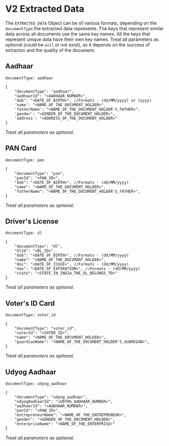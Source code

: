 # V2 Extracted Data

The `EXTRACTED_DATA` Object can be of various formats, depending on the `documentType` the extracted data represents. The keys that represent similar data across all documents use the same key names. All the keys that represent unique data have their own key names. Treat all parameters as optional (could be `null` or not exist), as it depends on the success of extracton and the quality of the document.

## Aadhaar
`documentType: aadhaar`

```
{
    "documentType": "aadhaar",
    "aadhaarId": "<AADHAAR_NUMBER>",
    "dob": "<DATE_OF_BIRTH>", //Formats - (dd/MM/yyyy) or (yyyy)
    'name': "<NAME_OF_THE_DOCUMENT_HOLDER>",
    'fatherName': "<NAME_OF_THE_DOCUMENT_HOLDER'S_FATHER>",
    'gender': "<GENDER_OF_THE_DOCUMENT_HOLDER>",
    'address': "<ADDRESS_OF_THE_DOCUMENT_HOLDER>"
}  
```
*Treat all parameters as optional.*

## PAN Card
`documentType: pan`

```
{
    "documentType": "pan",
    "panId": "<PAN_ID>",
    "dob": "<DATE_OF_BIRTH>", //Formats - (dd/MM/yyyy)
    "name": "<NAME_OF_THE_DOCUMENT_HOLDER>",
    "fatherName": "<NAME_OF_THE_DOCUMENT_HOLDER'S_FATHER>",
}  
```
*Treat all parameters as optional.*

## Driver's License
`documentType: dl`

```
{
    "documentType": "dl",
    "dlId": "<DL_ID>",
    "dob": "<DATE_OF_BIRTH>", //Formats - (dd/MM/yyyy)
    "name": "<NAME_OF_THE_DOCUMENT_HOLDER>",
    "doi": "<DATE_OF_ISSUE>", //Formats - (dd/MM/yyyy)
    "doe": "<DATE_OF_EXPIRATION>", //Formats - (dd/MM/yyyy)
    "state": "<STATE_IN_INDIA_THE_DL_BELONGS_TO>"
}  
```
*Treat all parameters as optional.*

## Voter's ID Card
`documentType: voter_id`

```
{
    "documentType": "voter_id",
    "voterId": "<VOTER_ID>",
    "name": "<NAME_OF_THE_DOCUMENT_HOLDER>",
    "guardianName": "<NAME_OF_THE_DOCUMENT_HOLDER'S_GUARDIAN>",
}  
```
*Treat all parameters as optional.*

## Udyog Aadhaar
`documentType: udyog_aadhaar`

```
{
    "documentType": "udyog_aadhaar",
    "udyogAadhaarId": "<UDYOG_AADHAAR_NUMBER>",
    "aadhaarId": "<AADHAAR_NUMBER>",
    "panId": "<PAN_ID>",
    "entrepreneurName": "<NAME_OF_THE_ENTREPRENEUR>",
    "gender": "<GENDER_OF_THE_DOCUMENT_HOLDER>",
    "enterpriseName": "<NAME_OF_THE_ENTERPRISE>"
}  
```
*Treat all parameters as optional.*
